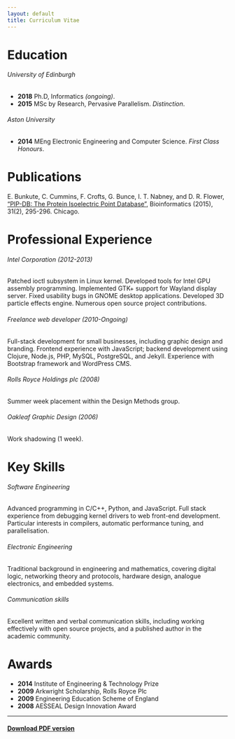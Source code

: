 ```yaml
---
layout: default
title: Curriculum Vitae
---
```


# Education

###### University of Edinburgh

* **2018** Ph.D, Informatics *(ongoing)*.
* **2015** MSc by Research, Pervasive Parallelism. *Distinction*.

###### Aston University

* **2014** MEng Electronic Engineering and Computer Science.
  *First Class Honours*.

# Publications

E. Bunkute, C. Cummins, F. Crofts, G. Bunce, I. T. Nabney, and
D. R. Flower,
[“PIP-DB: The Protein Isoelectric Point Database”](http://bioinformatics.oxfordjournals.org/content/31/2/295.full?etoc),
Bioinformatics (2015), 31(2), 295-296. Chicago.

# Professional Experience

###### Intel Corporation   (2012-2013)

Patched ioctl subsystem in Linux kernel. Developed tools for Intel GPU
assembly programming. Implemented GTK+ support for Wayland display
server. Fixed usability bugs in GNOME desktop applications. Developed
3D particle effects engine. Numerous open source project
contributions.

###### Freelance web developer (2010-Ongoing)

Full-stack development for small businesses, including graphic design
and branding. Frontend experience with JavaScript; backend development
using Clojure, Node.js, PHP, MySQL, PostgreSQL, and Jekyll. Experience
with Bootstrap framework and WordPress CMS.

###### Rolls Royce Holdings plc (2008)

Summer week placement within the Design Methods group.

###### Oakleaf Graphic Design (2006)

Work shadowing (1 week).


# Key Skills

###### Software Engineering

Advanced programming in C/C++, Python, and JavaScript. Full stack
experience from debugging kernel drivers to web front-end
development. Particular interests in compilers, automatic performance
tuning, and parallelisation.

###### Electronic Engineering

Traditional background in engineering and mathematics, covering
digital logic, networking theory and protocols, hardware design,
analogue electronics, and embedded systems.

###### Communication skills

Excellent written and verbal communication skills, including working
effectively with open source projects, and a published author in the
academic community.

# Awards

* **2014** Institute of Engineering & Technology Prize
* **2009** Arkwright Scholarship, Rolls Royce Plc
* **2009** Engineering Education Scheme of England
* **2008** AESSEAL Design Innovation Award

----

#### [Download PDF version](/cv.pdf)

